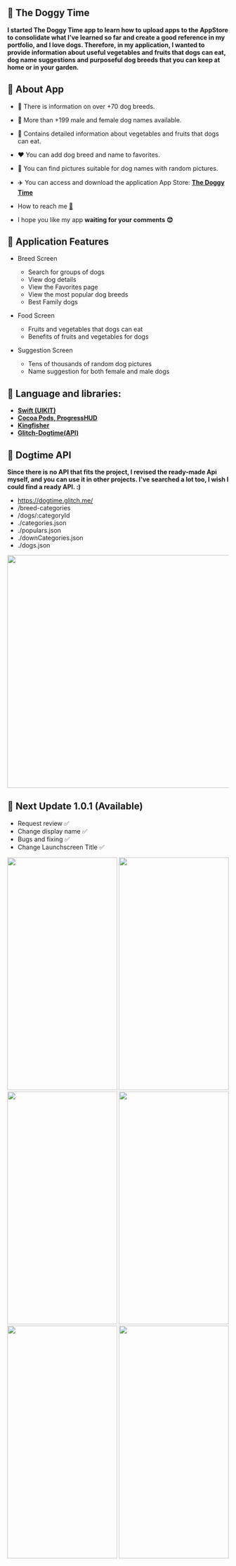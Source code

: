 ## 🐶 The Doggy Time
**I started The Doggy Time app to learn how to upload apps to the AppStore to consolidate what I've learned so far and create a good reference in my portfolio, and I love dogs. Therefore, in my application, I wanted to provide information about useful vegetables and fruits that dogs can eat, dog name suggestions and purposeful dog breeds that you can keep at home or in your garden.**

## 🦴 About App

-  🦮 There is information on over +70 dog breeds.
-  📝 More than +199 male and female dog names available.
-  🥕 Contains detailed information about vegetables and fruits that dogs can eat.
-  ❤️ You can add dog breed and name to favorites.
-  🌄 You can find pictures suitable for dog names with random pictures.

-  ✈️ You can access and download the application App Store: **[The Doggy Time](https://github.com/Batuhanirmali)**

-  How to reach me **[📩](batuirmali@gmail.com)**

-  I hope you like my app **waiting for your comments 😊**

## 🐾 Application Features

-   Breed Screen
    - Search for groups of dogs
    - View dog details
    - View the Favorites page
    - View the most popular dog breeds
    - Best Family dogs

-   Food Screen
    - Fruits and vegetables that dogs can eat
    - Benefits of fruits and vegetables for dogs

-   Suggestion Screen
    - Tens of thousands of random dog pictures
    - Name suggestion for both female and male dogs


## 🚀 Language and libraries:
-  **[Swift (UIKIT)](https://www.swift.org)**
- **[Cocoa Pods, ProgressHUD](https://github.com/relatedcode/ProgressHUD)**
- **[Kingfisher](https://github.com/onevcat/Kingfisher)**
- **[Glitch-Dogtime(API)](https://dogtime.glitch.me/)**

## 🦴 Dogtime API
**Since there is no API that fits the project, I revised the ready-made Api myself, and you can use it in other projects. I've searched a lot too, I wish I could find a ready API. :)**
- https://dogtime.glitch.me/
- /breed-categories
- /dogs/:categoryId
- ./categories.json
- ./populars.json
- ./downCategories.json
- ./dogs.json
<img src="https://user-images.githubusercontent.com/103661354/209871565-882669fd-a382-4e36-9525-a1af69afd478.png" width="900" height="530" />

## 📝 Next Update 1.0.1 (Available)
- Request review ✅
- Change display name ✅
- Bugs and fixing ✅
- Change Launchscreen Title ✅

<p align="left"> 
<img src="https://user-images.githubusercontent.com/103661354/209570693-3359fbf8-1861-4497-82f4-c776f8dfd281.png" width="250" height="530" />
<img src="https://user-images.githubusercontent.com/103661354/209570690-c8405efe-7650-4418-9878-523c238d4916.png" width="250" height="530" />
<img src="https://user-images.githubusercontent.com/103661354/209570681-4387b4a3-3601-47d7-987f-cbe59121b5a0.png" width="250" height="530" />
<img src="https://user-images.githubusercontent.com/103661354/209570684-e82da903-6384-42e5-aa6f-6275c5c3b9b8.png" width="250" height="530" />
<img src="https://user-images.githubusercontent.com/103661354/209570686-ffe982bb-06ed-43bb-a824-132498152cbe.png" width="250" height="530" />
<img src="https://user-images.githubusercontent.com/103661354/209570689-161fab4d-0134-48b6-91c7-fa880cbe34b4.png" width="250" height="530" />
</p>
